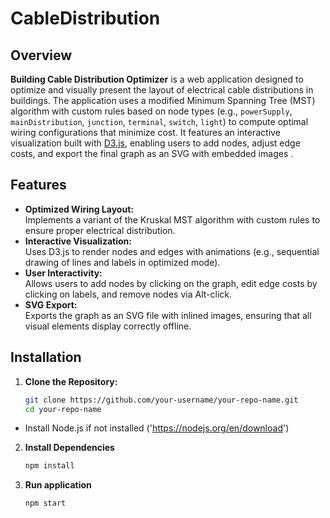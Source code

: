 # CableDistribution

## Overview

**Building Cable Distribution Optimizer** is a web application designed to optimize and visually present the layout of electrical cable distributions in buildings. The application uses a modified Minimum Spanning Tree (MST) algorithm with custom rules based on node types (e.g., `powerSupply`, `mainDistribution`, `junction`, `terminal`, `switch`, `light`) to compute optimal wiring configurations that minimize cost. It features an interactive visualization built with [D3.js](https://d3js.org/), enabling users to add nodes, adjust edge costs, and export the final graph as an SVG with embedded images .

## Features

- **Optimized Wiring Layout:**  
  Implements a variant of the Kruskal MST algorithm with custom rules to ensure proper electrical distribution.
- **Interactive Visualization:**  
  Uses D3.js to render nodes and edges with animations (e.g., sequential drawing of lines and labels in optimized mode).
- **User Interactivity:**  
  Allows users to add nodes by clicking on the graph, edit edge costs by clicking on labels, and remove nodes via Alt-click.
- **SVG Export:**  
  Exports the graph as an SVG file with inlined images, ensuring that all visual elements display correctly offline.


## Installation

1. **Clone the Repository:**

   ```bash
   git clone https://github.com/your-username/your-repo-name.git
   cd your-repo-name
   ```

- Install Node.js if not installed ('https://nodejs.org/en/download')
  
2. **Install Dependencies**
    ```bash
    npm install
    ```
3. **Run application**
    ```bash
    npm start
    ```
